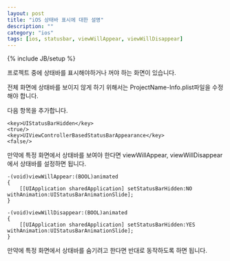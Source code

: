 ```yaml
---
layout: post
title: "iOS 상태바 표시에 대한 설명"
description: ""
category: "ios"
tags: [ios, statusbar, viewWillAppear, viewWillDisappear]
---
```

{% include JB/setup %}

프로젝트 중에 상태바를 표시해야하거나 꺼야 하는 화면이 있습니다.

전체 화면에 상태바를 보이지 않게 하기 위해서는 ProjectName-Info.plist파일을 수정해야 합니다.

다음 항목을 추가합니다.

	<key>UIStatusBarHidden</key>
	<true/>
	<key>UIViewControllerBasedStatusBarAppearance</key>
	<false/>

만약에 특정 화면에서 상태바를 보여야 한다면 viewWillAppear, viewWillDisappear에서 상태바를 설정하면 됩니다.

	-(void)viewWillAppear:(BOOL)animated 
	{
	    [[UIApplication sharedApplication] setStatusBarHidden:NO withAnimation:UIStatusBarAnimationSlide];
	}

	-(void)viewWillDisappear:(BOOL)animated 
	{
	    [[UIApplication sharedApplication] setStatusBarHidden:YES withAnimation:UIStatusBarAnimationSlide];
	}

만약에 특정 화면에서 상태바를 숨기려고 한다면 반대로 동작하도록 하면 됩니다.